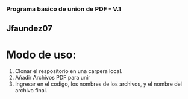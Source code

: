 ### Programa basico de union de PDF - V.1
## Jfaundez07


# Modo de uso:

1) Clonar el respositorio en una carpera local.
2) Añadir Archivos PDF para unir
3) Ingresar en el codigo, los nombres de los archivos, y el nombre del archivo final.